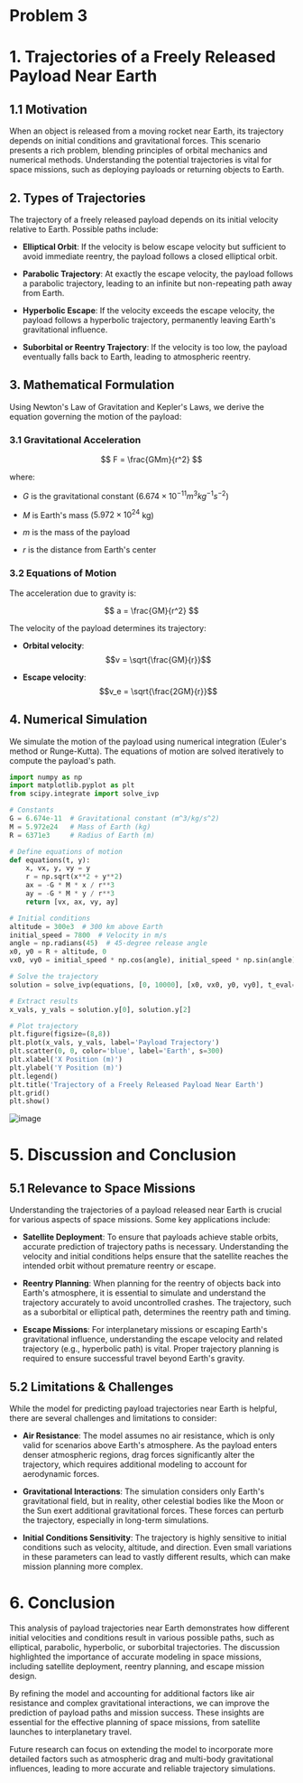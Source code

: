 # Problem 3
# 1. Trajectories of a Freely Released Payload Near Earth

## 1.1 Motivation

When an object is released from a moving rocket near Earth, its trajectory depends on initial conditions and gravitational forces. This scenario presents a rich problem, blending principles of orbital mechanics and numerical methods. Understanding the potential trajectories is vital for space missions, such as deploying payloads or returning objects to Earth.

## 2. Types of Trajectories

The trajectory of a freely released payload depends on its initial velocity relative to Earth. Possible paths include:

  
- **Elliptical Orbit**: If the velocity is below escape velocity but sufficient to avoid immediate reentry, the payload follows a closed elliptical orbit.

  
- **Parabolic Trajectory**: At exactly the escape velocity, the payload follows a parabolic trajectory, leading to an infinite but non-repeating path away from Earth.

  
- **Hyperbolic Escape**: If the velocity exceeds the escape velocity, the payload follows a hyperbolic trajectory, permanently leaving Earth's gravitational influence.

  
- **Suborbital or Reentry Trajectory**: If the velocity is too low, the payload eventually falls back to Earth, leading to atmospheric reentry.

  

## 3. Mathematical Formulation

Using Newton's Law of Gravitation and Kepler's Laws, we derive the equation governing the motion of the payload:

### 3.1 Gravitational Acceleration

$$
F = \frac{GMm}{r^2}
$$

where:

  
- $G$ is the gravitational constant ($6.674 \times 10^{-11} m^3 kg^{-1} s^{-2}$)

  
- $M$ is Earth's mass ($5.972 \times 10^{24}$ kg)

  
- $m$ is the mass of the payload

  
- $r$ is the distance from Earth's center

  

### 3.2 Equations of Motion

The acceleration due to gravity is:

$$
a = \frac{GM}{r^2}
$$

The velocity of the payload determines its trajectory:

  
- **Orbital velocity**: $$v = \sqrt{\frac{GM}{r}}$$

  
- **Escape velocity**: $$v_e = \sqrt{\frac{2GM}{r}}$$

  

## 4. Numerical Simulation

We simulate the motion of the payload using numerical integration (Euler's method or Runge-Kutta). The equations of motion are solved iteratively to compute the payload's path.

```python
import numpy as np
import matplotlib.pyplot as plt
from scipy.integrate import solve_ivp

# Constants
G = 6.674e-11  # Gravitational constant (m^3/kg/s^2)
M = 5.972e24   # Mass of Earth (kg)
R = 6371e3     # Radius of Earth (m)

# Define equations of motion
def equations(t, y):
    x, vx, y, vy = y
    r = np.sqrt(x**2 + y**2)
    ax = -G * M * x / r**3
    ay = -G * M * y / r**3
    return [vx, ax, vy, ay]

# Initial conditions
altitude = 300e3  # 300 km above Earth
initial_speed = 7800  # Velocity in m/s
angle = np.radians(45)  # 45-degree release angle
x0, y0 = R + altitude, 0
vx0, vy0 = initial_speed * np.cos(angle), initial_speed * np.sin(angle)

# Solve the trajectory
solution = solve_ivp(equations, [0, 10000], [x0, vx0, y0, vy0], t_eval=np.linspace(0, 10000, 1000))

# Extract results
x_vals, y_vals = solution.y[0], solution.y[2]

# Plot trajectory
plt.figure(figsize=(8,8))
plt.plot(x_vals, y_vals, label='Payload Trajectory')
plt.scatter(0, 0, color='blue', label='Earth', s=300)
plt.xlabel('X Position (m)')
plt.ylabel('Y Position (m)')
plt.legend()
plt.title('Trajectory of a Freely Released Payload Near Earth')
plt.grid()
plt.show()
```
![image](https://github.com/user-attachments/assets/4f0ea382-a7c1-4a43-b347-8e881b1c021b)

# 5. Discussion and Conclusion

## 5.1 Relevance to Space Missions

Understanding the trajectories of a payload released near Earth is crucial for various aspects of space missions. Some key applications include:

  
- **Satellite Deployment**: To ensure that payloads achieve stable orbits, accurate prediction of trajectory paths is necessary. Understanding the velocity and initial conditions helps ensure that the satellite reaches the intended orbit without premature reentry or escape.

  
- **Reentry Planning**: When planning for the reentry of objects back into Earth's atmosphere, it is essential to simulate and understand the trajectory accurately to avoid uncontrolled crashes. The trajectory, such as a suborbital or elliptical path, determines the reentry path and timing.

  
- **Escape Missions**: For interplanetary missions or escaping Earth's gravitational influence, understanding the escape velocity and related trajectory (e.g., hyperbolic path) is vital. Proper trajectory planning is required to ensure successful travel beyond Earth's gravity.

  

## 5.2 Limitations & Challenges

While the model for predicting payload trajectories near Earth is helpful, there are several challenges and limitations to consider:

  
- **Air Resistance**: The model assumes no air resistance, which is only valid for scenarios above Earth's atmosphere. As the payload enters denser atmospheric regions, drag forces significantly alter the trajectory, which requires additional modeling to account for aerodynamic forces.

  
- **Gravitational Interactions**: The simulation considers only Earth's gravitational field, but in reality, other celestial bodies like the Moon or the Sun exert additional gravitational forces. These forces can perturb the trajectory, especially in long-term simulations.

  
- **Initial Conditions Sensitivity**: The trajectory is highly sensitive to initial conditions such as velocity, altitude, and direction. Even small variations in these parameters can lead to vastly different results, which can make mission planning more complex.

  

# 6. Conclusion

This analysis of payload trajectories near Earth demonstrates how different initial velocities and conditions result in various possible paths, such as elliptical, parabolic, hyperbolic, or suborbital trajectories. The discussion highlighted the importance of accurate modeling in space missions, including satellite deployment, reentry planning, and escape mission design.

By refining the model and accounting for additional factors like air resistance and complex gravitational interactions, we can improve the prediction of payload paths and mission success. These insights are essential for the effective planning of space missions, from satellite launches to interplanetary travel.

Future research can focus on extending the model to incorporate more detailed factors such as atmospheric drag and multi-body gravitational influences, leading to more accurate and reliable trajectory simulations.
